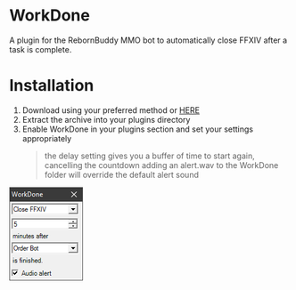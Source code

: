 # WorkDone
A plugin for the RebornBuddy MMO bot to automatically close FFXIV after a task is complete.

# Installation
1. Download using your preferred method or [HERE](https://github.com/Zimgineering/WorkDone/archive/master.zip)
2. Extract the archive into your plugins directory
4. Enable WorkDone in your plugins section and set your settings appropriately
    >the delay setting gives you a buffer of time to start again, cancelling the countdown
	>adding an alert.wav to the WorkDone folder will override the default alert sound

![](GUI.png)
